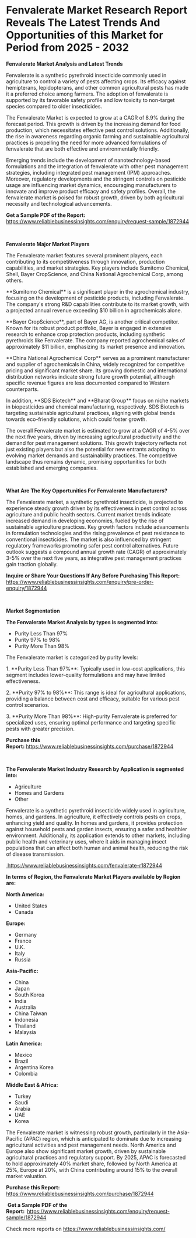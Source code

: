 <p><h1>Fenvalerate Market Research Report Reveals The Latest Trends And Opportunities of this Market for Period from 2025 - 2032</h1></p><p><strong>Fenvalerate Market Analysis and Latest Trends</strong></p>
<p><p>Fenvalerate is a synthetic pyrethroid insecticide commonly used in agriculture to control a variety of pests affecting crops. Its efficacy against hemipterans, lepidopterans, and other common agricultural pests has made it a preferred choice among farmers. The adoption of fenvalerate is supported by its favorable safety profile and low toxicity to non-target species compared to older insecticides.</p><p>The Fenvalerate Market is expected to grow at a CAGR of 8.9% during the forecast period. This growth is driven by the increasing demand for food production, which necessitates effective pest control solutions. Additionally, the rise in awareness regarding organic farming and sustainable agricultural practices is propelling the need for more advanced formulations of fenvalerate that are both effective and environmentally friendly.</p><p>Emerging trends include the development of nanotechnology-based formulations and the integration of fenvalerate with other pest management strategies, including integrated pest management (IPM) approaches. Moreover, regulatory developments and the stringent controls on pesticide usage are influencing market dynamics, encouraging manufacturers to innovate and improve product efficacy and safety profiles. Overall, the fenvalerate market is poised for robust growth, driven by both agricultural necessity and technological advancements.</p></p>
<p><strong>Get a Sample PDF of the Report:&nbsp;</strong> <a href="https://www.reliablebusinessinsights.com/enquiry/request-sample/1872944?utm_campaign=2238&utm_medium=2&utm_source=Github&utm_content=ia&utm_term=31032025&utm_id=fenvalerate">https://www.reliablebusinessinsights.com/enquiry/request-sample/1872944</a></p>
<p>&nbsp;</p>
<p><strong>Fenvalerate Major Market Players</strong></p>
<p><p>The Fenvalerate market features several prominent players, each contributing to its competitiveness through innovation, production capabilities, and market strategies. Key players include Sumitomo Chemical, Shell, Bayer CropScience, and China National Agrochemical Corp, among others.</p><p>**Sumitomo Chemical** is a significant player in the agrochemical industry, focusing on the development of pesticide products, including Fenvalerate. The company's strong R&D capabilities contribute to its market growth, with a projected annual revenue exceeding $10 billion in agrochemicals alone.</p><p>**Bayer CropScience**, part of Bayer AG, is another critical competitor. Known for its robust product portfolio, Bayer is engaged in extensive research to enhance crop protection products, including synthetic pyrethroids like Fenvalerate. The company reported agrochemical sales of approximately $11 billion, emphasizing its market presence and innovation.</p><p>**China National Agrochemical Corp** serves as a prominent manufacturer and supplier of agrochemicals in China, widely recognized for competitive pricing and significant market share. Its growing domestic and international distribution networks indicate strong future growth potential, although specific revenue figures are less documented compared to Western counterparts.</p><p>In addition, **SDS Biotech** and **Bharat Group** focus on niche markets in biopesticides and chemical manufacturing, respectively. SDS Biotech is targeting sustainable agricultural practices, aligning with global trends towards eco-friendly solutions, which could foster growth.</p><p>The overall Fenvalerate market is estimated to grow at a CAGR of 4-5% over the next five years, driven by increasing agricultural productivity and the demand for pest management solutions. This growth trajectory reflects not just existing players but also the potential for new entrants adapting to evolving market demands and sustainability practices. The competitive landscape thus remains dynamic, promising opportunities for both established and emerging companies.</p></p>
<p>&nbsp;</p>
<p><strong>What Are The Key Opportunities For Fenvalerate Manufacturers?</strong></p>
<p><p>The Fenvalerate market, a synthetic pyrethroid insecticide, is projected to experience steady growth driven by its effectiveness in pest control across agriculture and public health sectors. Current market trends indicate increased demand in developing economies, fueled by the rise of sustainable agriculture practices. Key growth factors include advancements in formulation technologies and the rising prevalence of pest resistance to conventional insecticides. The market is also influenced by stringent regulatory frameworks promoting safer pest control alternatives. Future outlook suggests a compound annual growth rate (CAGR) of approximately 3-5% over the next five years, as integrative pest management practices gain traction globally.</p></p>
<p><strong>Inquire or Share Your Questions If Any Before Purchasing This Report:</strong> <a href="https://www.reliablebusinessinsights.com/enquiry/pre-order-enquiry/1872944?utm_campaign=2238&utm_medium=2&utm_source=Github&utm_content=ia&utm_term=31032025&utm_id=fenvalerate">https://www.reliablebusinessinsights.com/enquiry/pre-order-enquiry/1872944</a></p>
<p>&nbsp;</p>
<p><strong>Market Segmentation</strong></p>
<p><strong>The Fenvalerate Market Analysis by types is segmented into:</strong></p>
<p><ul><li>Purity Less Than 97%</li><li>Purity 97% to 98%</li><li>Purity More Than 98%</li></ul></p>
<p><p>The Fenvalerate market is categorized by purity levels: </p><p>1. **Purity Less Than 97%**: Typically used in low-cost applications, this segment includes lower-quality formulations and may have limited effectiveness.</p><p>   </p><p>2. **Purity 97% to 98%**: This range is ideal for agricultural applications, providing a balance between cost and efficacy, suitable for various pest control scenarios.</p><p>   </p><p>3. **Purity More Than 98%**: High-purity Fenvalerate is preferred for specialized uses, ensuring optimal performance and targeting specific pests with greater precision.</p></p>
<p><strong>Purchase this Report:&nbsp;</strong><a href="https://www.reliablebusinessinsights.com/purchase/1872944?utm_campaign=2238&utm_medium=2&utm_source=Github&utm_content=ia&utm_term=31032025&utm_id=fenvalerate">https://www.reliablebusinessinsights.com/purchase/1872944</a></p>
<p>&nbsp;</p>
<p><strong>The Fenvalerate Market Industry Research by Application is segmented into:</strong></p>
<p><ul><li>Agriculture</li><li>Homes and Gardens</li><li>Other</li></ul></p>
<p><p>Fenvalerate is a synthetic pyrethroid insecticide widely used in agriculture, homes, and gardens. In agriculture, it effectively controls pests on crops, enhancing yield and quality. In homes and gardens, it provides protection against household pests and garden insects, ensuring a safer and healthier environment. Additionally, its application extends to other markets, including public health and veterinary uses, where it aids in managing insect populations that can affect both human and animal health, reducing the risk of disease transmission.</p></p>
<p><a href="https://www.reliablebusinessinsights.com/fenvalerate-r1872944?utm_campaign=2238&utm_medium=2&utm_source=Github&utm_content=ia&utm_term=31032025&utm_id=fenvalerate">&nbsp;https://www.reliablebusinessinsights.com/fenvalerate-r1872944</a></p>
<p><strong>In terms of Region, the Fenvalerate Market Players available by Region are:</strong></p>
<p>
    <p> <strong> North America: </strong>
        <ul>
            <li>United States</li>
            <li>Canada</li>
        </ul>
        </p> 
    <p> <strong> Europe: </strong>
        <ul>
            <li>Germany</li>
            <li>France</li>
            <li>U.K.</li>
            <li>Italy</li>
            <li>Russia</li>
        </ul>
        </p> 
    <p> <strong> Asia-Pacific: </strong>
        <ul>
            <li>China</li>
            <li>Japan</li>
            <li>South Korea</li>
            <li>India</li>
            <li>Australia</li>
            <li>China Taiwan</li>
            <li>Indonesia</li>
            <li>Thailand</li>
            <li>Malaysia</li>
        </ul>
        </p> 
    <p> <strong> Latin America: </strong>
        <ul>
            <li>Mexico</li>
            <li>Brazil</li>
            <li>Argentina Korea</li>
            <li>Colombia</li>
        </ul>
        </p> 
    <p> <strong> Middle East & Africa: </strong>
        <ul>
            <li>Turkey</li>
            <li>Saudi</li>
            <li>Arabia</li>
            <li>UAE</li>
            <li>Korea</li>
        </ul>
    </p>
    </p>
<p><p>The Fenvalerate market is witnessing robust growth, particularly in the Asia-Pacific (APAC) region, which is anticipated to dominate due to increasing agricultural activities and pest management needs. North America and Europe also show significant market growth, driven by sustainable agricultural practices and regulatory support. By 2025, APAC is forecasted to hold approximately 40% market share, followed by North America at 25%, Europe at 20%, with China contributing around 15% to the overall market valuation.</p></p>
<p><strong>Purchase this Report: </strong><a href="https://www.reliablebusinessinsights.com/purchase/1872944?utm_campaign=2238&utm_medium=2&utm_source=Github&utm_content=ia&utm_term=31032025&utm_id=fenvalerate">https://www.reliablebusinessinsights.com/purchase/1872944</a></p>
<p>&nbsp;<strong>Get a Sample PDF of the Report:&nbsp;&nbsp;</strong><a href="https://www.reliablebusinessinsights.com/enquiry/request-sample/1872944?utm_campaign=2238&utm_medium=2&utm_source=Github&utm_content=ia&utm_term=31032025&utm_id=fenvalerate">https://www.reliablebusinessinsights.com/enquiry/request-sample/1872944</a></p>
<p><strong></strong></p>
<p>Check more reports on <a href="https://www.reliablebusinessinsights.com/?utm_campaign=2238&utm_medium=2&utm_source=Github&utm_content=ia&utm_term=31032025&utm_id=fenvalerate">https://www.reliablebusinessinsights.com/</a></p>